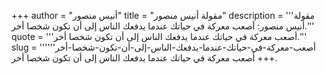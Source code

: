 +++
author = "أنيس منصور"
title = "مقولة أنيس منصور"
description = '''مقولة أنيس منصور: أصعب معركة في حياتك عندما يدفعك الناس إلى أن تكون شخصا أخر.'''
quote = '''أصعب معركة في حياتك عندما يدفعك الناس إلى أن تكون شخصا أخر.'''
slug = '''أصعب-معركة-في-حياتك-عندما-يدفعك-الناس-إلى-أن-تكون-شخصا-أخر'''
+++
أصعب معركة في حياتك عندما يدفعك الناس إلى أن تكون شخصا أخر.
